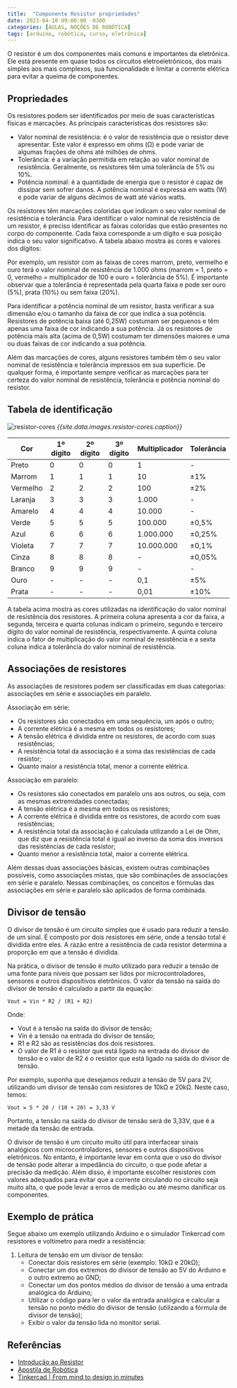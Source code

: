 ```yaml
---
title:  "Componente Resistor propriedades"
date: 2023-04-10 09:00:00 -0300
categories: [AULAS, NOÇÕES DE ROBÓTICA]
tags: [arduino, robótica, curso, eletrônica]
---
```

O resistor é um dos componentes mais comuns e importantes da eletrônica. Ele está presente em quase todos os circuitos eletroeletrônicos, dos mais simples aos mais complexos, sua funcionalidade é limitar a corrente elétrica para evitar a queima de componentes.

## Propriedades

Os resistores podem ser identificados por meio de suas características físicas e marcações. As principais características dos resistores são:

- Valor nominal de resistência: é o valor de resistência que o resistor deve apresentar. Este valor é expresso em ohms (Ω) e pode variar de algumas frações de ohms até milhões de ohms.
- Tolerância: é a variação permitida em relação ao valor nominal de resistência. Geralmente, os resistores têm uma tolerância de 5% ou 10%.
- Potência nominal: é a quantidade de energia que o resistor é capaz de dissipar sem sofrer danos. A potência nominal é expressa em watts (W) e pode variar de alguns décimos de watt até vários watts.

Os resistores têm marcações coloridas que indicam o seu valor nominal de resistência e tolerância. Para identificar o valor nominal de resistência de um resistor, é preciso identificar as faixas coloridas que estão presentes no corpo do componente. Cada faixa corresponde a um dígito e sua posição indica o seu valor significativo. A tabela abaixo mostra as cores e valores dos dígitos:

Por exemplo, um resistor com as faixas de cores marrom, preto, vermelho e ouro terá o valor nominal de resistência de 1.000 ohms (marrom = 1, preto = 0, vermelho = multiplicador de 100 e ouro = tolerância de 5%). É importante observar que a tolerância é representada pela quarta faixa e pode ser ouro (5%), prata (10%) ou sem faixa (20%).

Para identificar a potência nominal de um resistor, basta verificar a sua dimensão e/ou o tamanho da faixa de cor que indica a sua potência. Resistores de potência baixa (até 0,25W) costumam ser pequenos e têm apenas uma faixa de cor indicando a sua potência. Já os resistores de potência mais alta (acima de 0,5W) costumam ter dimensões maiores e uma ou duas faixas de cor indicando a sua potência.

Além das marcações de cores, alguns resistores também têm o seu valor nominal de resistência e tolerância impressos em sua superfície. De qualquer forma, é importante sempre verificar as marcações para ter certeza do valor nominal de resistência, tolerância e potência nominal do resistor.

## Tabela de identificação

![resistor-cores]({{site.data.images.resistor-cores.link}})
_{{site.data.images.resistor-cores.caption}}_

| Cor      | 1º dígito | 2º dígito | 3º dígito | Multiplicador | Tolerância |
| -------- | --------- | --------- | --------- | ------------- | ---------- |
| Preto    | 0         | 0         | 0         | 1             | -          |
| Marrom   | 1         | 1         | 1         | 10            | ±1%        |
| Vermelho | 2         | 2         | 2         | 100           | ±2%        |
| Laranja  | 3         | 3         | 3         | 1.000         | -          |
| Amarelo  | 4         | 4         | 4         | 10.000        | -          |
| Verde    | 5         | 5         | 5         | 100.000       | ±0,5%      |
| Azul     | 6         | 6         | 6         | 1.000.000     | ±0,25%     |
| Violeta  | 7         | 7         | 7         | 10.000.000    | ±0,1%      |
| Cinza    | 8         | 8         | 8         | -             | ±0,05%     |
| Branco   | 9         | 9         | 9         | -             | -          |
| Ouro     | -         | -         | -         | 0,1           | ±5%        |
| Prata    | -         | -         | -         | 0,01          | ±10%       |

A tabela acima mostra as cores utilizadas na identificação do valor nominal de resistência dos resistores. A primeira coluna apresenta a cor da faixa, a segunda, terceira e quarta colunas indicam o primeiro, segundo e terceiro dígito do valor nominal de resistência, respectivamente. A quinta coluna indica o fator de multiplicação do valor nominal de resistência e a sexta coluna indica a tolerância do valor nominal de resistência.

## Associações de resistores

As associações de resistores podem ser classificadas em duas categorias: associações em série e associações em paralelo.

Associação em série:

- Os resistores são conectados em uma sequência, um após o outro;
- A corrente elétrica é a mesma em todos os resistores;
- A tensão elétrica é dividida entre os resistores, de acordo com suas resistências;
- A resistência total da associação é a soma das resistências de cada resistor;
- Quanto maior a resistência total, menor a corrente elétrica.

Associação em paralelo:

- Os resistores são conectados em paralelo uns aos outros, ou seja, com as mesmas extremidades conectadas;
- A tensão elétrica é a mesma em todos os resistores;
- A corrente elétrica é dividida entre os resistores, de acordo com suas resistências;
- A resistência total da associação é calculada utilizando a Lei de Ohm, que diz que a resistência total é igual ao inverso da soma dos inversos das resistências de cada resistor;
- Quanto menor a resistência total, maior a corrente elétrica.

Além dessas duas associações básicas, existem outras combinações possíveis, como associações mistas, que são combinações de associações em série e paralelo. Nessas combinações, os conceitos e fórmulas das associações em série e paralelo são aplicados de forma combinada.

## Divisor de tensão

O divisor de tensão é um circuito simples que é usado para reduzir a tensão de um sinal. É composto por dois resistores em série, onde a tensão total é dividida entre eles. A razão entre a resistência de cada resistor determina a proporção em que a tensão é dividida.

Na prática, o divisor de tensão é muito utilizado para reduzir a tensão de uma fonte para níveis que possam ser lidos por microcontroladores, sensores e outros dispositivos eletrônicos. O valor da tensão na saída do divisor de tensão é calculado a partir da equação:

`Vout = Vin * R2 / (R1 + R2)`

Onde:

- Vout é a tensão na saída do divisor de tensão;
- Vin é a tensão na entrada do divisor de tensão;
- R1 e R2 são as resistências dos dois resistores.
- O valor de R1 é o resistor que está ligado na entrada do divisor de tensão e o valor de R2 é o resistor que está ligado na saída do divisor de tensão.

Por exemplo, suponha que desejamos reduzir a tensão de 5V para 2V, utilizando um divisor de tensão com resistores de 10kΩ e 20kΩ. Neste caso, temos:

`Vout = 5 * 20 / (10 + 20) = 3,33 V`

Portanto, a tensão na saída do divisor de tensão será de 3,33V, que é a metade da tensão de entrada.

O divisor de tensão é um circuito muito útil para interfacear sinais analógicos com microcontroladores, sensores e outros dispositivos eletrônicos. No entanto, é importante levar em conta que o uso do divisor de tensão pode alterar a impedância do circuito, o que pode afetar a precisão da medição. Além disso, é importante escolher resistores com valores adequados para evitar que a corrente circulando no circuito seja muito alta, o que pode levar a erros de medição ou até mesmo danificar os componentes.

## Exemplo de prática

Segue abaixo um exemplo utilizando Arduino e o simulador Tinkercad com resistores e voltímetro para medir a resistência:

1. Leitura de tensão em um divisor de tensão:
    - Conectar dois resistores em série (exemplo: 10kΩ e 20kΩ);
    - Conectar um dos extremos do divisor de tensão ao 5V do Arduino e o outro extremo ao GND;
    - Conectar um dos pontos médios do divisor de tensão a uma entrada analógica do Arduino;
    - Utilizar o código para ler o valor da entrada analógica e calcular a tensão no ponto médio do divisor de tensão (utilizando a fórmula de divisor de tensão);
    - Exibir o valor da tensão lida no monitor serial.

## Referências

- [Introdução ao Resistor](https://www.robocore.net/tutoriais/introducao-ao-resistor?gclid=Cj0KCQiAvqGcBhCJARIsAFQ5ke5csZCbd7AcW6RiUOMBBAIwMkWTIvSVTYuHujiVRcCe17A8WinaAuUaArQbEALw_wcB)
- [Apostila de Robótica]({{site.data.references.apostilas.informatica[3].link}})
- [Tinkercad | From mind to design in minutes](https://www.tinkercad.com/)
